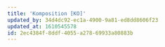 ```yaml
---
title: 'Komposition [KO]'
updated_by: 34d4dc92-ec1a-4900-9a81-ed8dd8606f23
updated_at: 1610545578
id: 2ec4384f-8ddf-4055-a278-69933a80883b
---
```

